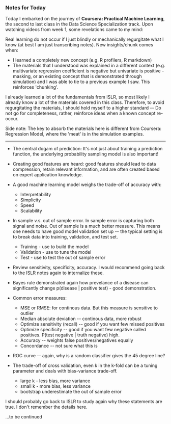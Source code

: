 ### Notes for Today

Today I embarked on the journey of **Coursera: Practical Machine Learning**, the second to last class in the Data Science Specialization track. Upon watching videos from week 1, some revelations came to my mind:

Real learning do not occur if I just blindly or mechanically regurgitate what I know (at best I am just transcribing notes). New insights/chunk comes when:

* I learned a completely new concept (e.g. R profilers, R markdown)
* The materials that I understood was explained in a different context (e.g. multivariate regression coefficient is negative but univariate is positive - masking, or an existing concept that is demonstrated through simulation) and I was able to tie to a previous example I saw. This reinforces 'chunking'.

I already learned a lot of the fundamentals from ISLR, so most likely I already know a lot of the materials covered in this class. Therefore, to avoid regurgitating the materials, I should hold myself to a higher standard -- Do not go for completeness, rather, reinforce ideas when a known concept re-occur. 

Side note: The key to absorb the materials here is different from Coursera: Regression Model, where the 'meat' is in the simulation examples.

---

* The central dogam of prediction: It's not just about training a prediction function, the underlying probability sampling model is also important!

* Creating good features are heard: good features should lead to data compression, retain relevant information, and are often created based on expert application knowledge. 

* A good machine learning model weighs the trade-off of accuracy with:
	* Interpretability
	* Simplicity
	* Speed
	* Scalability

* In sample v.s. out of sample error. In sample error is capturing both signal and noise. Out of sample is a much better measure. This means one needs to have good model validation set up -- the typical setting is to break data into training, validation, and test set.
	* Training - use to build the model 
	* Validation - use to tune the model
	* Test - use to test the out of sample error

* Review sensitivity, specificity, accuracy. I would recommend going back to the ISLR notes again to internalize these.

* Bayes rule demonstrated again how prevelance of a disease can significantly change p(disease | positive test) - good demonstration.

* Common error measures:
	* MSE or RMSE: for continous data. But this measure is sensitive to outlier
	* Median absolute deviation -- continous data, more robust
	* Optimize sensitivity (recall) -- good if you want few missed positives
	* Optimize specificity -- good if you want few negative called positives. P(test negative | truth negative) high.
	* Accuracy -- weights false positives/negatives equally
	* Concordance -- not sure what this is

* ROC curve -- again, why is a random classifier gives the 45 degree line?

* The trade-off of cross validation, even k in the k-fold can be a tuning parameter and deals with bias-variance trade-off.
	* large k - less bias, more variance
	* small k - more bias, less variance
	* bootstrap underestimate the out of sample error

I should probably go back to ISLR to study again why these statements are true. I don't remember the details here.

...to be continued


